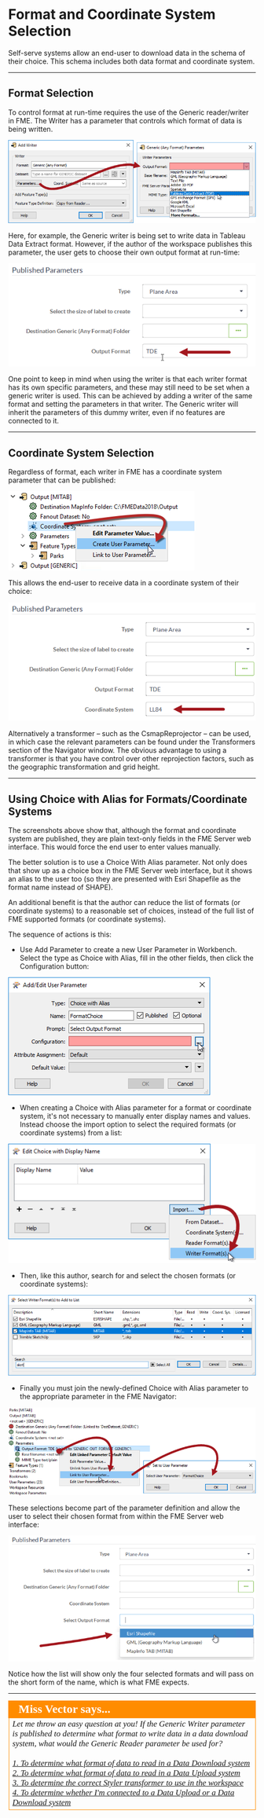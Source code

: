 # Format and Coordinate System Selection #

Self-serve systems allow an end-user to download data in the schema of their choice. This schema includes both data format and coordinate system.

---

## Format Selection ##

To control format at run-time requires the use of the Generic reader/writer in FME. The Writer has a parameter that controls which format of data is being written. 

![](./Images/Img5.006.GenericWriterFormatParameter.png)

Here, for example, the Generic writer is being set to write data in Tableau Data Extract format. However, if the author of the workspace publishes this parameter, the user gets to choose their own output format at run-time:

![](./Images/Img5.007.GenericWriterParameterPrompt.png)

One point to keep in mind when using the writer is that each writer format has its own specific parameters, and these may still need to be set when a generic writer is used. This can be achieved by adding a writer of the same format and setting the parameters in that writer. The Generic writer will inherit the parameters of this dummy writer, even if no features are connected to it.

---

## Coordinate System Selection ##

Regardless of format, each writer in FME has a coordinate system parameter that can be published:

![](./Images/Img5.008.WriterCoordSysParameter.png)

This allows the end-user to receive data in a coordinate system of their choice:

![](./Images/Img5.009.WriterCoordSysParameterPrompt.png)

Alternatively a transformer – such as the CsmapReprojector – can be used, in which case the relevant parameters can be found under the Transformers section of the Navigator window. The obvious advantage to using a transformer is that you have control over other reprojection factors, such as the geographic transformation and grid height.

---

## Using Choice with Alias for Formats/Coordinate Systems ##

The screenshots above show that, although the format and coordinate system are published, they are plain text-only fields in the FME Server web interface. This would force the end user to enter values manually.

The better solution is to use a Choice With Alias parameter. Not only does that show up as a choice box in the FME Server web interface, but it shows an alias to the user too (so they are presented with Esri Shapefile as the format name instead of SHAPE).

An additional benefit is that the author can reduce the list of formats (or coordinate systems) to a reasonable set of choices, instead of the full list of FME supported formats (or coordinate systems).

The sequence of actions is this:

- Use Add Parameter to create a new User Parameter in Workbench. Select the type as Choice with Alias, fill in the other fields, then click the Configuration button:

![](./Images/Img5.010.ChoiceWithAliasCreation.png)

- When creating a Choice with Alias parameter for a format or coordinate system, it's not necessary to manually enter display names and values. Instead choose the import option to select the required formats (or coordinate systems) from a list:

![](./Images/Img5.011.ChoiceWithAliasImportFormat.png)

- Then, like this author, search for and select the chosen formats (or coordinate systems):

![](./Images/Img5.012.ChoiceWithAliasFormatPick.png)

- Finally you must join the newly-defined Choice with Alias parameter to the appropriate parameter in the FME Navigator:

![](./Images/Img5.013.PublishedParameterLink.png)

These selections become part of the parameter definition and allow the user to select their chosen format from within the FME Server web interface:

![](./Images/Img5.014.ChoiceWithAliasCoordSysSelected.png)

Notice how the list will show only the four selected formats and will pass on the short form of the name, which is what FME expects. 

---

<!--Person X Says Section-->

<table style="border-spacing: 0px">
<tr>
<td style="vertical-align:middle;background-color:darkorange;border: 2px solid darkorange">
<i class="fa fa-quote-left fa-lg fa-pull-left fa-fw" style="color:white;padding-right: 12px;vertical-align:text-top"></i>
<span style="color:white;font-size:x-large;font-weight: bold;font-family:serif">Miss Vector says...</span>
</td>
</tr>

<tr>
<td style="border: 1px solid darkorange">
<span style="font-family:serif; font-style:italic; font-size:larger">
Let me throw an easy question at you! If the Generic Writer parameter is published to determine what format to write data in a data download system, what would the Generic Reader parameter be used for?
<br><br><a href="http://52.73.3.37/fmedatastreaming/Manual/QAResponse2017.fmw?chapter=22&question=5&answer=1&DestDataset_TEXTLINE=C%3A%5CFMEOutput%5CQAResponse.html">1. To determine what format of data to read in a Data Download system</a>
<br><a href="http://52.73.3.37/fmedatastreaming/Manual/QAResponse2017.fmw?chapter=22&question=5&answer=2&DestDataset_TEXTLINE=C%3A%5CFMEOutput%5CQAResponse.html">2. To determine what format of data to read in a Data Upload system</a>
<br><a href="http://52.73.3.37/fmedatastreaming/Manual/QAResponse2017.fmw?chapter=22&question=5&answer=3&DestDataset_TEXTLINE=C%3A%5CFMEOutput%5CQAResponse.html">3. To determine the correct Styler transformer to use in the workspace</a>
<br><a href="http://52.73.3.37/fmedatastreaming/Manual/QAResponse2017.fmw?chapter=22&question=5&answer=4&DestDataset_TEXTLINE=C%3A%5CFMEOutput%5CQAResponse.html">4. To determine whether I'm connected to a Data Upload or a Data Download system</a>
</span>
</td>
</tr>
</table>
